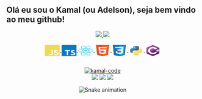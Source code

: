 ## Olá eu sou o Kamal (ou Adelson), seja bem vindo ao meu github!
<div align="center">
  <a href="https://github.com/kamalcwb">
  <img height="180em" src="https://github-readme-stats.vercel.app/api?username=kamalcwb&show_icons=true&theme=dark&include_all_commits=true&count_private=true"/>
  <img height="180em" src="https://github-readme-stats.vercel.app/api/top-langs/?username=kamalcwb&layout=compact&langs_count=7&theme=dark"/>
</div>
<div style="display: inline_block" align="center"><br>
  <img align="center" alt="Kamal-Js" height="30" width="40" src="https://raw.githubusercontent.com/devicons/devicon/master/icons/javascript/javascript-plain.svg">
  <img align="center" alt="Kamal-Ts" height="30" width="40" src="https://raw.githubusercontent.com/devicons/devicon/master/icons/typescript/typescript-plain.svg">
  <img align="center" alt="Kamal-React" height="30" width="40" src="https://raw.githubusercontent.com/devicons/devicon/master/icons/react/react-original.svg">
  <img align="center" alt="Kamal-HTML" height="30" width="40" src="https://raw.githubusercontent.com/devicons/devicon/master/icons/html5/html5-original.svg">
  <img align="center" alt="Kamal-CSS" height="30" width="40" src="https://raw.githubusercontent.com/devicons/devicon/master/icons/css3/css3-original.svg">
  <img align="center" alt="Kamal-Python" height="30" width="40" src="https://raw.githubusercontent.com/devicons/devicon/master/icons/python/python-original.svg">
  <img align="center" alt="Kamal-Csharp" height="30" width="40" src="https://raw.githubusercontent.com/devicons/devicon/master/icons/csharp/csharp-original.svg">
</div>
  
  ##
 <div align="center"> 
    <img aling="center" alt="kamal-code"  src="https://media4.giphy.com/media/xT9IgzoKnwFNmISR8I/giphy.gif?cid=790b7611a33c7e5ea2057a0fe12d92385a5e0111ca92a6f9&rid=giphy.gif&ct=g">
  </div>
 
<div align="center"> 
  <a href="https://instagram.com/kamalzinho" target="_blank"><img src="https://img.shields.io/badge/-Instagram-%23E4405F?style=for-the-badge&logo=instagram&logoColor=white" target="_blank"></a>
  <a href = "mailto:kamal.zinho@gmail.com"><img src="https://img.shields.io/badge/-Gmail-%23333?style=for-the-badge&logo=gmail&logoColor=white" target="_blank"></a>
  <a href="https://www.linkedin.com/in/adelson-de-paula-44634311b/" target="_blank"><img src="https://img.shields.io/badge/-LinkedIn-%230077B5?style=for-the-badge&logo=linkedin&logoColor=white" target="_blank"></a> 
 
  ![Snake animation](https://github.com/kamalcwb/kamalcwb/blob/output/github-contribution-grid-snake.svg)
 
</div>

<!--
**kamalcwb/kamalcwb** is a ✨ _special_ ✨ repository because its `README.md` (this file) appears on your GitHub profile.

Here are some ideas to get you started:

- 🔭 I’m currently working on ...
- 🌱 I’m currently learning ...
- 👯 I’m looking to collaborate on ...
- 🤔 I’m looking for help with ...
- 💬 Ask me about ...
- 📫 How to reach me: ...
- 😄 Pronouns: ...
- ⚡ Fun fact: ...
-->
